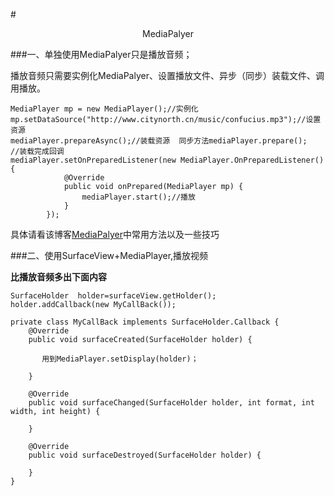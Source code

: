 #<center>MediaPalyer</center>

###一、单独使用MediaPalyer只是播放音频；  

播放音频只需要实例化MediaPalyer、设置播放文件、异步（同步）装载文件、调用播放。

	MediaPlayer mp = new MediaPlayer();//实例化
	mp.setDataSource("http://www.citynorth.cn/music/confucius.mp3");//设置资源
	mediaPlayer.prepareAsync();//装载资源  同步方法mediaPlayer.prepare();
	//装载完成回调
	mediaPlayer.setOnPreparedListener(new MediaPlayer.OnPreparedListener() {
	            @Override
	            public void onPrepared(MediaPlayer mp) {
	                mediaPlayer.start();//播放
	            }
	        });


具体请看该博客[MediaPalyer](http://blog.csdn.net/u014365133/article/details/53330776)中常用方法以及一些技巧


###二、使用SurfaceView+MediaPlayer,播放视频

**比播放音频多出下面内容**

	SurfaceHolder  holder=surfaceView.getHolder();
	holder.addCallback(new MyCallBack());
	
    private class MyCallBack implements SurfaceHolder.Callback {
        @Override
        public void surfaceCreated(SurfaceHolder holder) {

           用到MediaPlayer.setDisplay(holder)；

        }

        @Override
        public void surfaceChanged(SurfaceHolder holder, int format, int width, int height) {

        }

        @Override
        public void surfaceDestroyed(SurfaceHolder holder) {

        }
    }
